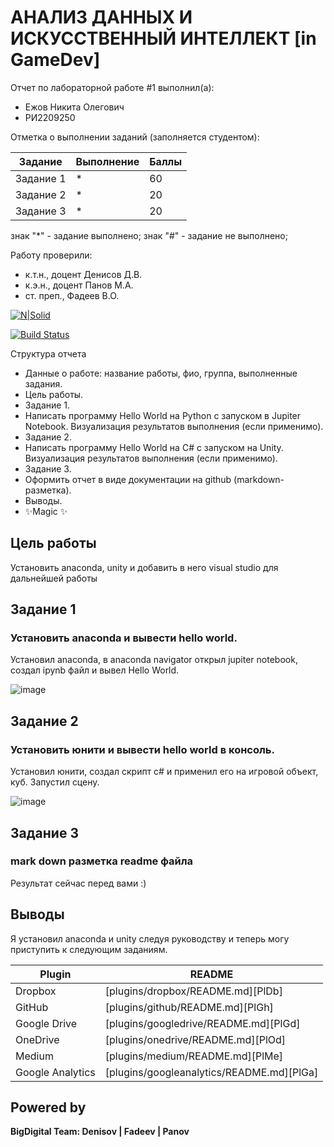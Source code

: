 # АНАЛИЗ ДАННЫХ И ИСКУССТВЕННЫЙ ИНТЕЛЛЕКТ [in GameDev]
Отчет по лабораторной работе #1 выполнил(а):
- Ежов Никита Олегович
- РИ2209250


Отметка о выполнении заданий (заполняется студентом):


| Задание | Выполнение | Баллы |
| ------ | ------ | ------ |
| Задание 1 | * | 60 |
| Задание 2 | * | 20 |
| Задание 3 | * | 20 |

знак "*" - задание выполнено; знак "#" - задание не выполнено;

Работу проверили:
- к.т.н., доцент Денисов Д.В.
- к.э.н., доцент Панов М.А.
- ст. преп., Фадеев В.О.

[![N|Solid](https://cldup.com/dTxpPi9lDf.thumb.png)](https://nodesource.com/products/nsolid)

[![Build Status](https://travis-ci.org/joemccann/dillinger.svg?branch=master)](https://travis-ci.org/joemccann/dillinger)

Структура отчета

- Данные о работе: название работы, фио, группа, выполненные задания.
- Цель работы.
- Задание 1.
- Написать программу Hello World на Python с запуском в Jupiter Notebook. Визуализация результатов выполнения (если применимо).
- Задание 2.
- Написать программу Hello World на C# с запуском на Unity. Визуализация результатов выполнения (если применимо).
- Задание 3.
- Оформить отчет в виде документации на github (markdown-разметка).
- Выводы.
- ✨Magic ✨

## Цель работы
Установить anaconda, unity и добавить в него visual studio для дальнейшей работы

## Задание 1
### Установить anaconda и вывести hello world.

Установил anaconda, в anaconda navigator открыл jupiter notebook, создал ipynb файл и вывел Hello World.

![image](https://github.com/TheScore1/DA-in-GameDev-lab1/assets/113776816/37f1b530-c539-4182-b1e9-77a05e4657b2)

## Задание 2
### Установить юнити и вывести hello world в консоль.

Установил юнити, создал скрипт c# и применил его на игровой объект, куб. Запустил сцену.

![image](https://github.com/TheScore1/DA-in-GameDev-lab1/assets/113776816/860ab883-213a-4c70-85f1-bdf650e8c3c1)


## Задание 3
### mark down разметка readme файла

Результат сейчас перед вами :)

## Выводы

Я установил anaconda и unity следуя руководству и теперь могу приступить к следующим заданиям.

| Plugin | README |
| ------ | ------ |
| Dropbox | [plugins/dropbox/README.md][PlDb] |
| GitHub | [plugins/github/README.md][PlGh] |
| Google Drive | [plugins/googledrive/README.md][PlGd] |
| OneDrive | [plugins/onedrive/README.md][PlOd] |
| Medium | [plugins/medium/README.md][PlMe] |
| Google Analytics | [plugins/googleanalytics/README.md][PlGa] |

## Powered by

**BigDigital Team: Denisov | Fadeev | Panov**
